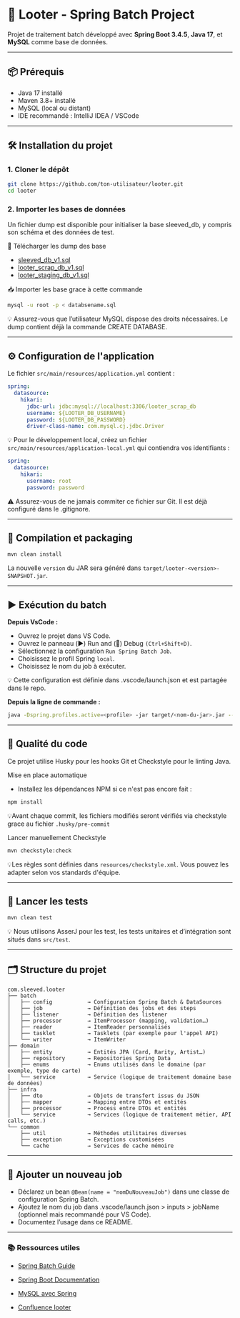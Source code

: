# 🚀 Looter - Spring Batch Project

Projet de traitement batch développé avec **Spring Boot 3.4.5**, **Java 17**, et **MySQL** comme base de données.

---

## 📦 Prérequis

- Java 17 installé
- Maven 3.8+ installé
- MySQL (local ou distant)
- IDE recommandé : IntelliJ IDEA / VSCode

---

## 🛠️ Installation du projet

### 1. Cloner le dépôt

```bash
git clone https://github.com/ton-utilisateur/looter.git
cd looter
```

### 2. Importer les bases de données

Un fichier dump est disponible pour initialiser la base sleeved_db, y compris son schéma et des données de test.

🔗 Télécharger les dump des base

- [sleeved_db_v1.sql](https://drive.google.com/file/d/1nXXpMkDlnbhaw-m4T0ovjEp1evoT20-0/view?usp=sharing)
- [looter_scrap_db_v1.sql](https://drive.google.com/file/d/1HhoiVYRUHn_G675nqpZW4p_o5A1IpXDY/view?usp=drive_link)
- [looter_staging_db_v1.sql](https://drive.google.com/file/d/1B19d7DsSOqzCbThkF1eNNbbTYKx-oHh9/view?usp=drive_link)

📥 Importer les base grace à cette commande

```bash
mysql -u root -p < databsename.sql
```

💡 Assurez-vous que l’utilisateur MySQL dispose des droits nécessaires. Le dump contient déjà la commande CREATE DATABASE.

---

## ⚙️ Configuration de l'application

Le fichier `src/main/resources/application.yml` contient :

```yaml
spring:
  datasource:
    hikari:
      jdbc-url: jdbc:mysql://localhost:3306/looter_scrap_db
      username: ${LOOTER_DB_USERNAME}
      password: ${LOOTER_DB_PASSWORD}
      driver-class-name: com.mysql.cj.jdbc.Driver
```

💡 Pour le développement local, créez un fichier `src/main/resources/application-local.yml` qui contiendra vos identifiants :

```yaml
spring:
  datasource:
    hikari:
      username: root
      password: password
```

⚠️ Assurez-vous de ne jamais commiter ce fichier sur Git. Il est déjà configuré dans le .gitignore.

---

## 🔨 Compilation et packaging

```bash
mvn clean install
```

La nouvelle `version` du JAR sera généré dans `target/looter-<version>-SNAPSHOT.jar`.

---

## ▶️ Exécution du batch

**Depuis VsCode :**

- Ouvrez le projet dans VS Code.
- Ouvrez le panneau (▶️) Run and (🐞) Debug `(Ctrl+Shift+D)`.
- Sélectionnez la configuration `Run Spring Batch Job`.
- Choisissez le profil Spring `local`.
- Choisissez le nom du job à exécuter.

💡 Cette configuration est définie dans .vscode/launch.json et est partagée dans le repo.

**Depuis la ligne de commande :**

```bash
java -Dspring.profiles.active=<profile> -jar target/<nom-du-jar>.jar --spring.batch.job.name=<nom-du-job>
```

---

## 💎 Qualité du code

Ce projet utilise Husky pour les hooks Git et Checkstyle pour le linting Java.

Mise en place automatique

- Installez les dépendances NPM si ce n'est pas encore fait :

```bash
npm install
```

💡Avant chaque commit, les fichiers modifiés seront vérifiés via checkstyle grace au fichier `.husky/pre-commit`

Lancer manuellement Checkstyle

```bash
mvn checkstyle:check
```

💡Les règles sont définies dans `resources/checkstyle.xml`. Vous pouvez les adapter selon vos standards d'équipe.

---

## 🧪 Lancer les tests

```bash
mvn clean test
```

💡 Nous utilisons AsserJ pour les test, les tests unitaires et d’intégration sont situés dans `src/test`.

---

## 🗂 Structure du projet

```text
com.sleeved.looter
├── batch
│   ├── config           → Configuration Spring Batch & DataSources
│   ├── job              → Définition des jobs et des steps
│   ├── listener         → Définition des listener
│   ├── processor        → ItemProcessor (mapping, validation…)
│   ├── reader           → ItemReader personnalisés
│   ├── tasklet          → Tasklets (par exemple pour l'appel API)
│   └── writer           → ItemWriter
├── domain
│   ├── entity           → Entités JPA (Card, Rarity, Artist…)
│   ├── repository       → Repositories Spring Data
│   ├── enums            → Enums utilisés dans le domaine (par exemple, type de carte)
│   └── service          → Service (logique de traitement domaine base de données)
├── infra
│   ├── dto              → Objets de transfert issus du JSON
│   ├── mapper           → Mapping entre DTOs et entités
│   ├── processor        → Process entre DTOs et entités
│   └── service          → Services (logique de traitement métier, API calls, etc.)
└── common
    ├── util             → Méthodes utilitaires diverses
    ├── exception        → Exceptions customisées
    └── cache            → Services de cache mémoire
```

---

## 🔧 Ajouter un nouveau job

- Déclarez un bean `@Bean(name = "nomDuNouveauJob")` dans une classe de configuration Spring Batch.
- Ajoutez le nom du job dans .vscode/launch.json > inputs > jobName (optionnel mais recommandé pour VS Code).
- Documentez l’usage dans ce README.

---

### 📚 Ressources utiles

- [Spring Batch Guide](https://spring.io/guides/gs/batch-processing)

- [Spring Boot Documentation](https://docs.spring.io/spring-boot/)

- [MySQL avec Spring](http://spring.io/guides/gs/accessing-data-mysql)

- [Confluence looter](https://sleeved.atlassian.net/wiki/spaces/SleevedConception/folder/3735556?atlOrigin=eyJpIjoiODU2YzEwNDA3ZTQ0NDQxMWE4YTE1NzI3ZWJmZDY2NTQiLCJwIjoiYyJ9)
